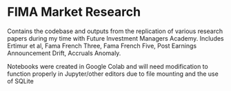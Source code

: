 # FIMA Market Research
Contains the codebase and outputs from the replication of various research papers during my time with Future Investment Managers Academy. Includes Ertimur et al, Fama French Three, Fama French Five, Post Earnings Announcement Drift, Accruals Anomaly.

Notebooks were created in Google Colab and will need  modification to function properly in Jupyter/other editors due to file mounting and the use of SQLite
